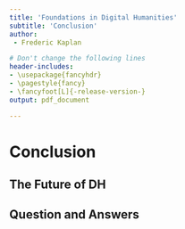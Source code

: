 ```yaml
---
title: 'Foundations in Digital Humanities'
subtitle: 'Conclusion'
author:
 - Frederic Kaplan

# Don't change the following lines
header-includes:
- \usepackage{fancyhdr}
- \pagestyle{fancy}
- \fancyfoot[L]{-release-version-}
output: pdf_document

---
```


# Conclusion

## The Future of DH



## Question and Answers 



